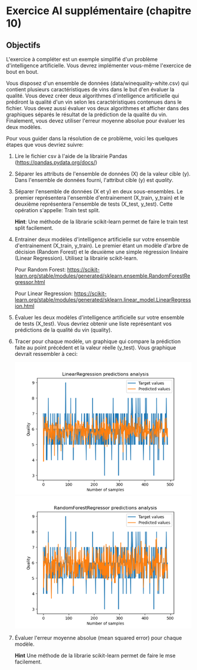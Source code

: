# Exercice AI supplémentaire (chapitre 10)

## Objectifs

L'exercice à compléter est un exemple simplifié d'un problème d'intelligence artificielle. Vous devrez implémenter vous-même l'exercice de bout en bout.

Vous disposez d'un ensemble de données (data/winequality-white.csv) qui contient plusieurs caractéristiques de vins dans le but d'en évaluer la qualité. Vous devez créer deux algorithmes d'intelligence artificielle qui prédiront la qualité d'un vin selon les caractéristiques contenues dans le fichier. Vous devez aussi évaluer vos deux algorithmes et afficher dans des graphiques séparés le résultat de la prédiction de la qualité du vin. Finalement, vous devez utiliser l'erreur moyenne absolue pour évaluer les deux modèles.

Pour vous guider dans la résolution de ce problème, voici les quelques étapes que vous devriez suivre:
    
1. Lire le fichier csv à l'aide de la librairie Pandas (https://pandas.pydata.org/docs/)

2. Séparer les attributs de l'ensemble de données (X) de la valeur cible (y). Dans l'ensemble de données fourni, l'attribut cible (y) est *quality*.

3. Séparer l'ensemble de données (X et y) en deux sous-ensembles. Le premier représentera l'ensemble d'entrainement (X_train, y_train) et le deuxième représentera l'ensemble de tests (X_test, y_test). Cette opération s'appelle: Train test split.

    **Hint**: Une méthode de la librarie scikit-learn permet de faire le train test split facilement.

4. Entrainer deux modèles d'intelligence artificielle sur votre ensemble d'entrainement (X_train, y_train). Le premier étant un modèle d'arbre de décision (Random Forest) et le deuxième une simple régression linéaire (Linear Regression). Utilisez la librairie scikit-learn.

    Pour Random Forest: https://scikit-learn.org/stable/modules/generated/sklearn.ensemble.RandomForestRegressor.html

    Pour Linear Regression: https://scikit-learn.org/stable/modules/generated/sklearn.linear_model.LinearRegression.html

5. Évaluer les deux modèles d'intelligence artificielle sur votre ensemble de tests (X_test). Vous devriez obtenir une liste représentant vos prédictions de la qualité du vin (quality).

6. Tracer pour chaque modèle, un graphique qui compare la prédiction faite au point précédent et la valeur réelle (y_test). Vous graphique devrait ressembler à ceci:

    ![alt text](./assets/LinearRegression.png) ![alt text](./assets/RandomForestRegressor.png)

7. Évaluer l'erreur moyenne absolue (mean squared error) pour chaque modèle.

    **Hint** Une méthode de la librarie scikit-learn permet de faire le mse facilement.

